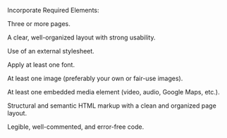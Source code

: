 Incorporate Required Elements:

Three or more pages. 

A clear, well-organized layout with strong usability.

Use of an external stylesheet.

Apply at least one font.

At least one image (preferably your own or fair-use images).

At least one embedded media element (video, audio, Google Maps, etc.).

Structural and semantic HTML markup with a clean and organized page layout.

Legible, well-commented, and error-free code.